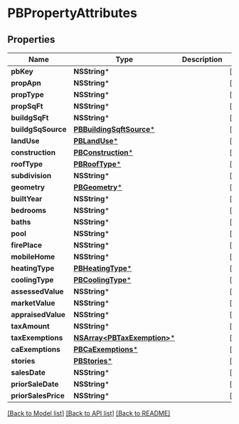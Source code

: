 # PBPropertyAttributes

## Properties
Name | Type | Description | Notes
------------ | ------------- | ------------- | -------------
**pbKey** | **NSString*** |  | [optional] 
**propApn** | **NSString*** |  | [optional] 
**propType** | **NSString*** |  | [optional] 
**propSqFt** | **NSString*** |  | [optional] 
**buildgSqFt** | **NSString*** |  | [optional] 
**buildgSqSource** | [**PBBuildingSqftSource***](PBBuildingSqftSource.md) |  | [optional] 
**landUse** | [**PBLandUse***](PBLandUse.md) |  | [optional] 
**construction** | [**PBConstruction***](PBConstruction.md) |  | [optional] 
**roofType** | [**PBRoofType***](PBRoofType.md) |  | [optional] 
**subdivision** | **NSString*** |  | [optional] 
**geometry** | [**PBGeometry***](PBGeometry.md) |  | [optional] 
**builtYear** | **NSString*** |  | [optional] 
**bedrooms** | **NSString*** |  | [optional] 
**baths** | **NSString*** |  | [optional] 
**pool** | **NSString*** |  | [optional] 
**firePlace** | **NSString*** |  | [optional] 
**mobileHome** | **NSString*** |  | [optional] 
**heatingType** | [**PBHeatingType***](PBHeatingType.md) |  | [optional] 
**coolingType** | [**PBCoolingType***](PBCoolingType.md) |  | [optional] 
**assessedValue** | **NSString*** |  | [optional] 
**marketValue** | **NSString*** |  | [optional] 
**appraisedValue** | **NSString*** |  | [optional] 
**taxAmount** | **NSString*** |  | [optional] 
**taxExemptions** | [**NSArray&lt;PBTaxExemption&gt;***](PBTaxExemption.md) |  | [optional] 
**caExemptions** | [**PBCaExemptions***](PBCaExemptions.md) |  | [optional] 
**stories** | [**PBStories***](PBStories.md) |  | [optional] 
**salesDate** | **NSString*** |  | [optional] 
**priorSaleDate** | **NSString*** |  | [optional] 
**priorSalesPrice** | **NSString*** |  | [optional] 

[[Back to Model list]](../README.md#documentation-for-models) [[Back to API list]](../README.md#documentation-for-api-endpoints) [[Back to README]](../README.md)


